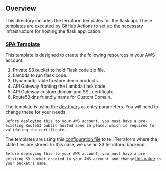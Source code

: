 ## Overview

This directory includes the terraform templates for the flask api. These templates are executed by GitHub Actions to set up the necessary infrastructure for hosting the flask application.

### [SPA Template](https://github.com/cristianstoichin/flask_terraform_github_actions/tree/main/infrastructure)

This template is designed to create the following resources in your AWS account:

1. Private S3 bucket to hold Flask code zip file.
2. Lambda to run flask code.
3. Dynamodb Table to store demo products.
4. API Gateway fronting the Lambda flask code.
5. API Gateway custom domain and SSL certificate.
6. Route53 dns friendly name for Custom Domain.

The template is using the [dev.tfvars](https://github.com/cristianstoichin/flask_terraform_github_actions/blob/main/infrastructure/variables/dev.tfvars) as entry parameters. You will need to change these for your needs. 

`Before deploying this to your AWS account, you must have a pre-existing Route53 public hosted zone in place, which is required for validating the certificate.`

The templates are using this [configuration file](https://github.com/cristianstoichin/react-ci-cd-terraform/blob/main/infrastructure/terraform/2.spa/config/backend-dev.hcl) to tell Terraform where the state files are stored. In this case, we use an S3 terraform backend. 

`Before deploying this to your AWS account, you must have a pre-existing S3 bucket created in your AWS account and change` [this value](https://github.com/cristianstoichin/flask_terraform_github_actions/blob/main/infrastructure/config/backend-dev.hcl#L1) `to your bucket's name.`

